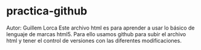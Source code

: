 # practica-github
Autor: Guillem Lorca 
Este archivo html es para aprender a usar lo básico de lenguaje de marcas html5.
Para ello usamos github para subir el archivo html y tener el control de versiones con las diferentes modificaciones.

